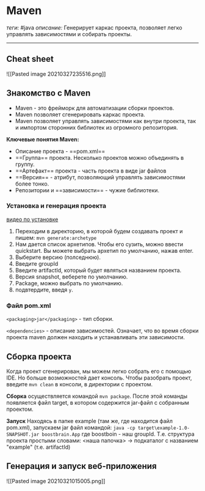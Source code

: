 # Maven
*теги:* #java
*описание:* Генерирует каркас проекта, позволяет легко управлять зависимостями и собирать проекты.

---

## Cheat sheet
![[Pasted image 20210327235516.png]]

## Знакомство c Maven
- Maven - это фрейморк для автоматизации сборки проектов.
- Maven позволяет сгенерировать каркас проекта.
- Maven позволяет управлять зависимостями как внутри проекта, так и импортом сторонних библиотек из огромного репозитория.

**Ключевые понятия Maven:**
- Описание проекта - ==pom.xml==
- ==Группа== проекта. Несколько проектов можно объединять в группу.
- ==Артефакт== проекта - часть проекта в виде jar файлов
- ==Версия== - атрибут, позволяющий управлять зависимостями более тонко.
- Репозитории и ==зависимости== - чужие библиотеки.

### Установка и генерация проекта
[видео по установке](https://www.youtube.com/watch?v=0uwMKktzixU&list=PLiJ76e8LBYQVOHd1G3vva9FGV66sdV3N1)

1. Переходим в директорию, в которой будем создавать проект и пишем: `mvn generate:archetype`
2. Нам дается список архетипов. Чтобы его сузить, можно ввести quickstart. Вы можете выбрать архетип по умолчанию, нажав enter.
3. Выберите версию (полседнюю).
4. Введите groupId
5. Введите artifactId, который будет являться названием проекта.
6. Версия snapshot, веберете по умолчанию.
7. Package, можно выбрать по умолчанию.
8. подвтердите, введя `y`.

### Файл pom.xml
`<packaging>jar</packaging>` - тип сборки.

`<dependencies>` - описание зависимостей. Означает, что во время сборки проекта maven должен находить и устанавливать эти зависимости. 

## Сборка проекта
Когда проект сгенерирован, мы можем легко собрать его с помощью IDE. Но больше возможностей дает консоль. Чтобы разобрать проект, введите `mvn clean` в консоли, в директории с проектом.

**Сборка** осуществляется командой `mvn package`.
После этой команды появляется файл target, в котором содержится jar-файл с собранным проектом.

**Запуск**
Находясь в папке example (там же, где находится файл pom.xml), запускаем  jar файл  командой: 
`java -cp target\example-1.0-SNAPSHOT.jar boostbrain.App`
где boostboin - наш groupId.
Т.е. структура проекта простыми словами: 
<наша папочка> ->  подкаталог с названием "example" (т.е. artifactId)

## Генерация и запуск веб-приложения
![[Pasted image 20210321015005.png]]